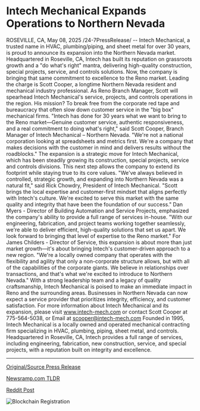 # Intech Mechanical Expands Operations to Northern Nevada

ROSEVILLE, CA, May 08, 2025 /24-7PressRelease/ -- Intech Mechanical, a trusted name in HVAC, plumbing/piping, and sheet metal for over 30 years, is proud to announce its expansion into the Northern Nevada market. Headquartered in Roseville, CA, Intech has built its reputation on grassroots growth and a "do what's right" mantra, delivering high-quality construction, special projects, service, and controls solutions. Now, the company is bringing that same commitment to excellence to the Reno market.  Leading the charge is Scott Cooper, a longtime Northern Nevada resident and mechanical industry professional. As Reno Branch Manager, Scott will spearhead Intech Mechanical's service, projects, and controls operations in the region. His mission? To break free from the corporate red tape and bureaucracy that often slow down customer service in the "big box" mechanical firms.  "Intech has done for 30 years what we want to bring to the Reno market—Genuine customer service, authentic responsiveness, and a real commitment to doing what's right," said Scott Cooper, Branch Manager of Intech Mechanical – Northern Nevada. "We're not a national corporation looking at spreadsheets and metrics first. We're a company that makes decisions with the customer in mind and delivers results without the roadblocks."  The expansion is a strategic move for Intech Mechanical, which has been steadily growing its construction, special projects, service and controls divisions. This next step allows the company to extend its footprint while staying true to its core values.  "We've always believed in controlled, strategic growth, and expanding into Northern Nevada was a natural fit," said Rick Chowdry, President of Intech Mechanical. "Scott brings the local expertise and customer-first mindset that aligns perfectly with Intech's culture. We're excited to serve this market with the same quality and integrity that have been the foundation of our success."  Dan Myers - Director of Building Automation and Service Projects, emphasized the company's ability to provide a full range of services in-house. "With our engineering, fabrication, and project teams working together seamlessly, we're able to deliver efficient, high-quality solutions that set us apart. We look forward to bringing that level of expertise to the Reno market."  For James Childers - Director of Service, this expansion is about more than just market growth—it's about bringing Intech's customer-driven approach to a new region. "We're a locally owned company that operates with the flexibility and agility that only a non-corporate structure allows, but with all of the capabilities of the corporate giants. We believe in relationships over transactions, and that's what we're excited to introduce to Northern Nevada."  With a strong leadership team and a legacy of quality craftsmanship, Intech Mechanical is poised to make an immediate impact in Reno and the surrounding areas. Businesses in Northern Nevada can now expect a service provider that prioritizes integrity, efficiency, and customer satisfaction.  For more information about Intech Mechanical and its expansion, please visit www.intech-mech.com or contact Scott Cooper at 775-564-5038, or Email at scooper@intech-mech.com  Founded in 1995, Intech Mechanical is a locally owned and operated mechanical contracting firm specializing in HVAC, plumbing, piping, sheet metal, and controls. Headquartered in Roseville, CA, Intech provides a full range of services, including engineering, fabrication, new construction, service, and special projects, with a reputation built on integrity and excellence. 

---

[Original/Source Press Release](https://www.24-7pressrelease.com/press-release/522585/intech-mechanical-expands-operations-to-northern-nevada)
                    

[Newsramp.com TLDR](https://newsramp.com/curated-news/intech-mechanical-expands-into-northern-nevada-market-with-focus-on-customer-service-and-quality/c1077d88de4065042b0bf7e88482f425) 

 



[Reddit Post](https://www.reddit.com/r/Business_NewsRamp/comments/1khk3u8/intech_mechanical_expands_into_northern_nevada/) 



![Blockchain Registration](https://cdn.newsramp.app/24-7PressRelease/qrcode/255/8/moonn3mB.webp)